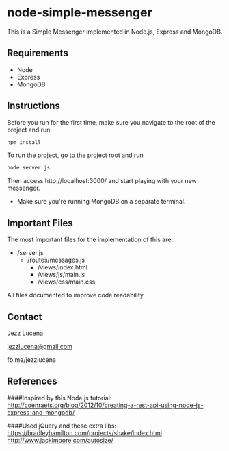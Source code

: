 # node-simple-messenger
This is a Simple Messenger implemented in Node.js, Express and MongoDB.

## Requirements

* Node
* Express
* MongoDB

## Instructions
Before you run for the first time, make sure you navigate to the root of the project and run
```bash
npm install
```

To run the project, go to the project root and run
```bash
node server.js
```

Then access http://localhost:3000/ and start playing with your new messenger.

* Make sure you're running MongoDB on a separate terminal. 

## Important Files
The most important files for the implementation of this are:

* /server.js
  * /routes/messages.js
    * /views/index.html
    * /views/js/main.js
    * /views/css/main.css

All files documented to improve code readability

## Contact

Jezz Lucena

jezzlucena@gmail.com

fb.me/jezzlucena

## References
####Inspired by this Node.js tutorial: 
http://coenraets.org/blog/2012/10/creating-a-rest-api-using-node-js-express-and-mongodb/

####Used jQuery and these extra libs: 
https://bradleyhamilton.com/projects/shake/index.html
http://www.jacklmoore.com/autosize/
